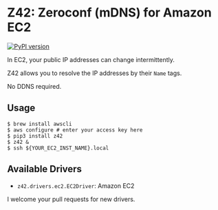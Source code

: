 # Z42: Zeroconf (mDNS) for Amazon EC2

[![PyPI version](https://badge.fury.io/py/z42.svg)](http://badge.fury.io/py/z42)

In EC2, your public IP addresses can change intermittently.

Z42 allows you to resolve the IP addresses by their `Name` tags.

No DDNS required.

## Usage

    $ brew install awscli
    $ aws configure # enter your access key here
    $ pip3 install z42
    $ z42 &
	$ ssh ${YOUR_EC2_INST_NAME}.local

## Available Drivers

 * `z42.drivers.ec2.EC2Driver`: Amazon EC2

I welcome your pull requests for new drivers.
